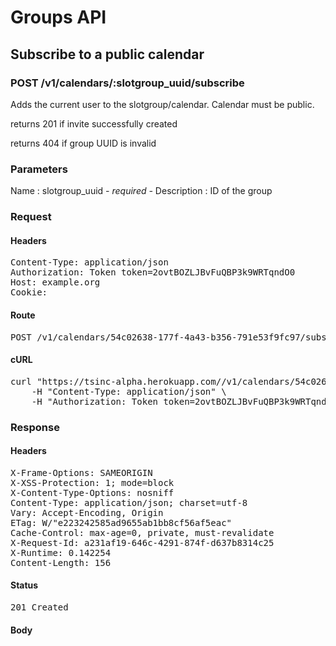# Groups API

## Subscribe to a public calendar

### POST /v1/calendars/:slotgroup_uuid/subscribe

Adds the current user to the slotgroup/calendar. Calendar must be public.

returns 201 if invite successfully created

returns 404 if group UUID is invalid

### Parameters

Name : slotgroup_uuid *- required -*
Description : ID of the group

### Request

#### Headers

<pre>Content-Type: application/json
Authorization: Token token=2ovtBOZLJBvFuQBP3k9WRTqndO0
Host: example.org
Cookie: </pre>

#### Route

<pre>POST /v1/calendars/54c02638-177f-4a43-b356-791e53f9fc97/subscribe</pre>

#### cURL

<pre class="request">curl &quot;https://tsinc-alpha.herokuapp.com//v1/calendars/54c02638-177f-4a43-b356-791e53f9fc97/subscribe&quot; -d &#39;&#39; -X POST \
	-H &quot;Content-Type: application/json&quot; \
	-H &quot;Authorization: Token token=2ovtBOZLJBvFuQBP3k9WRTqndO0&quot;</pre>

### Response

#### Headers

<pre>X-Frame-Options: SAMEORIGIN
X-XSS-Protection: 1; mode=block
X-Content-Type-Options: nosniff
Content-Type: application/json; charset=utf-8
Vary: Accept-Encoding, Origin
ETag: W/&quot;e223242585ad9655ab1bb8cf56af5eac&quot;
Cache-Control: max-age=0, private, must-revalidate
X-Request-Id: a231af19-646c-4291-874f-d637b8314c25
X-Runtime: 0.142254
Content-Length: 156</pre>

#### Status

<pre>201 Created</pre>

#### Body

```javascript

```
